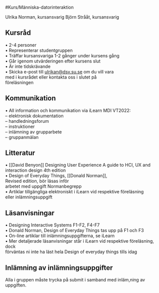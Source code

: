 #Kurs/Människa-datorinteraktion 

Ulrika Norman, kursansvarig
Björn Strååt, kursansvarig

## Kursråd  
• 2-4 personer  
• Representerar studentgruppen  
• Träffar kursansvariga 1-2 gånger under kursens gång  
• Går igenom utvärderingen efter kursens slut  
• Är inte tidskrävande  
• Skicka e-post till ulrikan@dsv.su.se om du vill vara  
med i kursrådet eller kontakta oss i slutet på  
föreläsningen

## Kommunikation  
• All information och kommunikation via iLearn MDI VT2022:  
– elektronisk dokumentation  
– handledningsforum  
– instruktioner  
– inlämning av grupparbete  
– gruppanmälan

## Litteratur  
• [[David Benyon]] Designing User Experience A guide to HCI, UX and  
interaction design 4th edition  
• Design of Everyday Things, [[Donald Norman]],  
Revised edition, bör läsas inför  
arbetet med uppgift Normanbegrepp  
• Artiklar tillgängliga elektroniskt i iLearn vid respektive föreläsning  
eller inlämningsuppgift

## Läsanvisningar  
• Designing Interactive Systems F1-F2, F4-F7  
• Donald Norman, Design of Everyday Things tas upp på F1 och F3  
• On-line artiklar till inlämningsuppgifterna, se iLearn  
• Mer detaljerade läsanvisningar står i iLearn vid respektive föreläsning, dock  
förväntas ni inte ha läst hela Design of everyday things tills idag


## Inlämning av inlämningsuppgifter
Alla i gruppen måste trycka på submit i samband med inläm,ning av uppgiften.